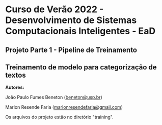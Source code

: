 # Curso de Verão 2022 - Desenvolvimento de Sistemas Computacionais Inteligentes - EaD

## Projeto Parte 1 - Pipeline de Treinamento 
## Treinamento de modelo para categorização de textos


__Autores:__

João Paulo Fumes Beneton (beneton@usp.br)

Marlon Resende Faria (marlonresendefaria@gmail.com)


Os arquivos do projeto estão no diretório "training".
